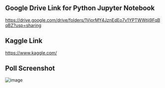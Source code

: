 ## Google Drive Link for Python Jupyter Notebook

https://drive.google.com/drive/folders/1VjorMY4JznEdEo7v1YPTWWtij9FqBqBZ?usp=sharing

## Kaggle Link

https://www.kaggle.com/

## Poll Screenshot

![image](https://github.com/user-attachments/assets/bc31acc3-84a8-4e4a-89df-f0a430ccb80c)
